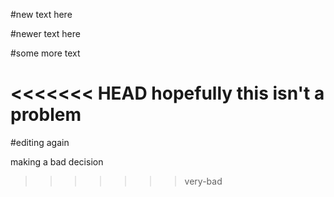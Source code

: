 #new text here

#newer text here

#some more text

<<<<<<< HEAD
hopefully this isn't a problem
=======
#editing again

making a bad decision
>>>>>>> very-bad
